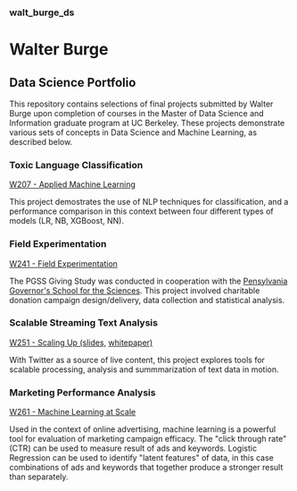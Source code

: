 ### walt\_burge\_ds
# Walter Burge 

## Data Science Portfolio

This repository contains selections of final projects submitted by Walter Burge upon completion of courses in the Master of Data Science and Information graduate program at UC Berkeley. These projects demonstrate various sets of concepts in Data Science and Machine Learning, as described below.


### Toxic Language Classification
[W207 - Applied Machine Learning](W207/Toxic_Language.pdf)

This project demostrates the use of NLP techniques for classification, and a performance comparison in this context between four different types of models (LR, NB, XGBoost, NN).


### Field Experimentation
[W241 - Field Experimentation](W241/W241_Final_Project_PGSS_Giving_Study_Burge_Vadakkumkoor.pdf)


The PGSS Giving Study was conducted in cooperation with the [Pensylvania Governor's School for the Sciences](http://sciences.pa-gov-schools.org/). This project involved charitable donation campaign design/delivery, data collection and statistical analysis.


### Scalable Streaming Text Analysis
[W251 - Scaling Up (slides,](W251/w251_YATSA_slides.pdf) [whitepaper)](W251/w251_YATSA_whitepaper.pdf)


With Twitter as a source of live content, this project explores tools for scalable processing, analysis and summmarization of text data in motion.


### Marketing Performance Analysis
[W261 - Machine Learning at Scale](W261/README.md)

Used in the context of online advertising, machine learning is a powerful tool for evaluation of marketing campaign efficacy. The "click through rate" (CTR) can be used to measure result of ads and keywords. Logistic Regression can be used to identify "latent features" of data, in this case combinations of ads and keywords that together produce a stronger result than separately.




